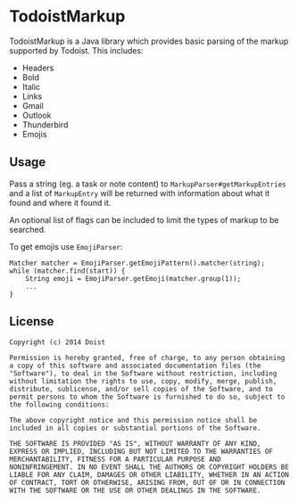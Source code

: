 # TodoistMarkup

TodoistMarkup is a Java library which provides basic parsing of the markup supported by Todoist. This includes:

* Headers
* Bold
* Italic
* Links
* Gmail
* Outlook
* Thunderbird
* Emojis

## Usage

Pass a string (eg. a task or note content) to `MarkupParser#getMarkupEntries` and a list of `MarkupEntry` will be returned with information about what it found and where it found it.

An optional list of flags can be included to limit the types of markup to be searched.

To get emojis use `EmojiParser`:
```
Matcher matcher = EmojiParser.getEmojiPattern().matcher(string);
while (matcher.find(start)) {
    String emoji = EmojiParser.getEmoji(matcher.group(1));
    ...
}
```

## License

    Copyright (c) 2014 Doist

    Permission is hereby granted, free of charge, to any person obtaining
    a copy of this software and associated documentation files (the
    "Software"), to deal in the Software without restriction, including
    without limitation the rights to use, copy, modify, merge, publish,
    distribute, sublicense, and/or sell copies of the Software, and to
    permit persons to whom the Software is furnished to do so, subject to
    the following conditions:

    The above copyright notice and this permission notice shall be
    included in all copies or substantial portions of the Software.

    THE SOFTWARE IS PROVIDED "AS IS", WITHOUT WARRANTY OF ANY KIND,
    EXPRESS OR IMPLIED, INCLUDING BUT NOT LIMITED TO THE WARRANTIES OF
    MERCHANTABILITY, FITNESS FOR A PARTICULAR PURPOSE AND
    NONINFRINGEMENT. IN NO EVENT SHALL THE AUTHORS OR COPYRIGHT HOLDERS BE
    LIABLE FOR ANY CLAIM, DAMAGES OR OTHER LIABILITY, WHETHER IN AN ACTION
    OF CONTRACT, TORT OR OTHERWISE, ARISING FROM, OUT OF OR IN CONNECTION
    WITH THE SOFTWARE OR THE USE OR OTHER DEALINGS IN THE SOFTWARE.